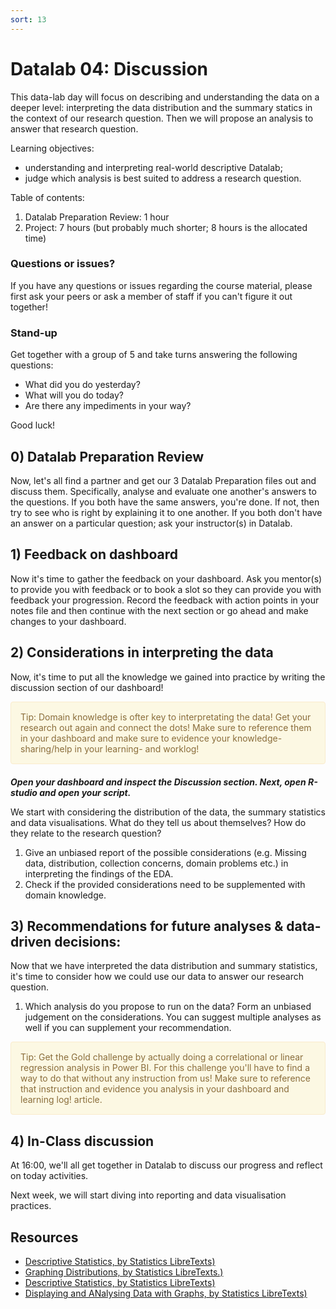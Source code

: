 ```yaml
---
sort: 13
---
```


# Datalab 04: Discussion

This data-lab day will focus on describing and understanding the data on a deeper level: interpreting the data distribution and the summary statics in the context of our research question. Then we will propose an analysis to answer that research question.

Learning objectives:
- understanding and interpreting real-world descriptive Datalab;
- judge which analysis is best suited to address a research question.


Table of contents:
1. Datalab Preparation Review: 1 hour
2. Project: 7 hours (but probably much shorter; 8 hours is the allocated time)


### Questions or issues?
If you have any questions or issues regarding the course material, please first ask your peers or ask a member of staff if you can't figure it out together!

### Stand-up
Get together with a group of 5 and take turns answering the following questions:
- What did you do yesterday?
- What will you do today?
- Are there any impediments in your way?

Good luck!

## 0) Datalab Preparation Review
Now, let's all find a partner and get our 3 Datalab Preparation files out and discuss them. Specifically, analyse and evaluate one another's answers to the questions. If you both have the same answers, you're done. If not, then try to see who is right by explaining it to one another. If you both don't have an answer on a particular question; ask your instructor(s) in Datalab.

## 1) Feedback on dashboard
Now it's time to gather the feedback on your dashboard. Ask you mentor(s) to provide you with feedback or to book a slot so they can provide you with feedback your progression. Record the feedback with action points in your notes file and then continue with the next section or go ahead and make changes to your dashboard.

## 2) Considerations in interpreting the data
Now, it's time to put all the knowledge we gained into practice by writing the discussion section of our dashboard!

<div style="padding: 15px; border: 1px solid transparent; border-color: transparent; margin-bottom: 20px; border-radius: 4px; color: #8a6d3b;; background-color: #fcf8e3; border-color: #faebcc;">
Tip: Domain knowledge is ofter key to interpretating the data! Get your research out again and connect the dots! Make sure to reference them in your dashboard and make sure to evidence your knowledge-sharing/help in your learning- and worklog!
</div>

***Open your dashboard and inspect the Discussion section. Next, open R-studio and open your script.***

We start with considering the distribution of the data, the summary statistics and data visualisations. What do they tell us about themselves? How do they relate to the research question?
1. Give an unbiased report of the possible considerations (e.g. Missing data, distribution, collection concerns, domain problems etc.) in interpreting the findings of the EDA.
2. Check if the provided considerations need to be supplemented with domain knowledge.


## 3) Recommendations for future analyses & data-driven decisions:
Now that we have interpreted the data distribution and summary statistics, it's time to consider how we could use our data to answer our research question.
1. Which analysis do you propose to run on the data? Form an unbiased judgement on the considerations. You can suggest multiple analyses as well if you can supplement your recommendation.


<div style="padding: 15px; border: 1px solid transparent; border-color: transparent; margin-bottom: 20px; border-radius: 4px; color: #8a6d3b;; background-color: #fcf8e3; border-color: #faebcc;">
Tip: Get the Gold challenge by actually doing a correlational or linear regression analysis in Power BI. For this challenge you'll have to find a way to do that without any instruction from us! Make sure to reference that instruction and evidence you analysis in your dashboard and learning log!</a> article.
</div>


## 4) In-Class discussion
At 16:00, we'll all get together in Datalab to discuss our progress and reflect on today activities.

Next week, we will start diving into reporting and data visualisation practices.



## Resources
- [Descriptive Statistics, by Statistics LibreTexts)](https://statics.teams.cdn.office.net/evergreen-assets/safelinks/1/atp-safelinks.html?url=https%3A%2F%2Fstats.libretexts.org%2FBookshelves%2FIntroductory_Statistics%2FBook%253A_Introductory_Statistics_(OpenStax)%2F02%253A_Descriptive_Statistics)
- [Graphing Distributions, by Statistics LibreTexts.)](https://statics.teams.cdn.office.net/evergreen-assets/safelinks/1/atp-safelinks.html?url=https%3A%2F%2Fstats.libretexts.org%2FBookshelves%2FIntroductory_Statistics%2FBook%253A_Introductory_Statistics_(Lane)%2F02%253A_Graphing_Distributions)
-  [Descriptive Statistics, by Statistics LibreTexts)](https://statics.teams.cdn.office.net/evergreen-assets/safelinks/1/atp-safelinks.html?url=https%3A%2F%2Fstats.libretexts.org%2FBookshelves%2FIntroductory_Statistics%2FBook%253A_Introductory_Statistics_(Shafer_and_Zhang)%2F02%253A_Descriptive_Statistics)
 - [Displaying and ANalysing Data with Graphs, by Statistics LibreTexts)](https://statics.teams.cdn.office.net/evergreen-assets/safelinks/1/atp-safelinks.html?url=https%3A%2F%2Fstats.libretexts.org%2FBookshelves%2FIntroductory_Statistics%2FBook%253A_Inferential_Statistics_and_Probability_-_A_Holistic_Approach_(Geraghty)%2F02%253A_Displaying_and_Analyzing_Data_with_Graphs)

